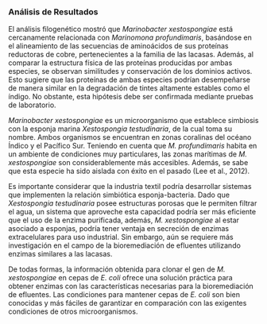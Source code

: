 ### Análisis de Resultados
El análisis filogenético mostró que _Marinobacter xestospongiae_ está cercanamente relacionada con _Marinomona profundimaris_, basándose en el alineamiento de las secuencias de aminoácidos de sus proteínas reductoras de cobre, pertenecientes a la familia de las lacasas. Además, al comparar la estructura física de las proteínas producidas por ambas especies, se observan similitudes y conservación de los dominios activos. Esto sugiere que las proteínas de ambas especies podrían desempeñarse de manera similar en la degradación de tintes altamente estables como el índigo. No obstante, esta hipótesis debe ser confirmada mediante pruebas de laboratorio.

_Marinobacter xestospongiae_ es un microorganismo que establece simbiosis con la esponja marina _Xestospongia testudinaria_, de la cual toma su nombre. Ambos organismos se encuentran en zonas coralinas del océano Índico y el Pacífico Sur. Teniendo en cuenta que _M. profundimaris_ habita en un ambiente de condiciones muy particulares, las zonas marítimas de _M. xestospongiae_ son considerablemente más accesibles. Además, se sabe que esta especie ha sido aislada con éxito en el pasado (Lee et al., 2012).

Es importante considerar que la industria textil podría desarrollar sistemas que implementen la relación simbiótica esponja-bacteria. Dado que _Xestospongia testudinaria_ posee estructuras porosas que le permiten filtrar el agua, un sistema que aproveche esta capacidad podría ser más eficiente que el uso de la enzima purificada, además, _M. xestospongiae_ al estar asociado a esponjas, podría tener ventaja en secreción de enzimas extracelulares para uso industrial. Sin embargo, aún se requiere más investigación en el campo de la bioremediación de efluentes utilizando enzimas similares a las lacasas.

De todas formas, la información obtenida para clonar el gen de _M. xestospongiae_ en cepas de _E. coli_ ofrece una solución práctica para obtener enzimas con las características necesarias para la bioremediación de efluentes. Las condiciones para mantener cepas de _E. coli_ son bien conocidas y más fáciles de garantizar en comparación con las exigentes condiciones de otros microorganismos.
